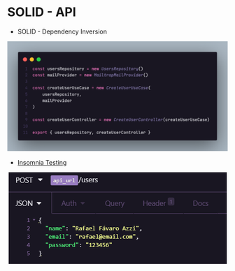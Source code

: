 # SOLID - API

* SOLID - Dependency Inversion

<img src='.github/code.png'>

<br>

* [Insomnia Testing](api_test.json)

<p align='center'>
   <img src='.github/insomnia.png'>
</p>

